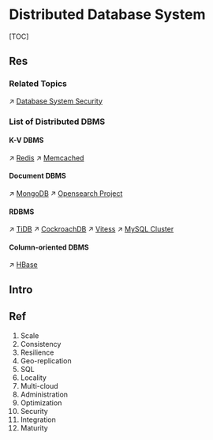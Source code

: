 # Distributed Database System

[TOC]



## Res
### Related Topics
↗ [Database System Security](../../../../CyberSecurity/System%20Security/Database%20System%20Security/Database%20System%20Security.md)


### List of Distributed DBMS
#### K-V DBMS
↗ [Redis](../../../../🔑%20CS%20Core/🍕%20Database%20System/DBMS%20(DataBase%20Management%20System)%20Implementations/KVDBMS%20(Key-Value)/Redis%20&%20Open%20Redis%20Forks/Redis.md)
↗ [Memcached](../../../../🔑%20CS%20Core/🍕%20Database%20System/DBMS%20(DataBase%20Management%20System)%20Implementations/KVDBMS%20(Key-Value)/Memcached/Memcached.md)

#### Document DBMS
↗ [MongoDB](../../../../🔑%20CS%20Core/🍕%20Database%20System/DBMS%20(DataBase%20Management%20System)%20Implementations/Document%20Database/MongoDB/MongoDB.md)
↗ [Opensearch Project](../../../../🔑%20CS%20Core/🍕%20Database%20System/DBMS%20(DataBase%20Management%20System)%20Implementations/🏋️%20Database%20Engines%20&%20Search%20Engines/Opensearch%20Project/Opensearch%20Project.md)

#### RDBMS
↗ [TiDB](../../../../🔑%20CS%20Core/🍕%20Database%20System/DBMS%20(DataBase%20Management%20System)%20Implementations/RDBMS%20(Relational)/TiDB/TiDB.md)
↗ [CockroachDB](../../../../🔑%20CS%20Core/🍕%20Database%20System/DBMS%20(DataBase%20Management%20System)%20Implementations/RDBMS%20(Relational)/CockroachDB/CockroachDB.md)
↗ [Vitess](../../../../🔑%20CS%20Core/🍕%20Database%20System/DBMS%20(DataBase%20Management%20System)%20Implementations/RDBMS%20(Relational)/Vitess/Vitess.md)
↗ [MySQL Cluster](../../../../🔑%20CS%20Core/🍕%20Database%20System/DBMS%20(DataBase%20Management%20System)%20Implementations/RDBMS%20(Relational)/MySQL%20Cluster/MySQL%20Cluster.md)

#### Column-oriented DBMS
↗ [HBase](../../../../🔑%20CS%20Core/🍕%20Database%20System/DBMS%20(DataBase%20Management%20System)%20Implementations/Column%20Oriented%20Database/Hbase/HBase.md)



## Intro


## Ref
[👍 What is distributed SQL? An evolution of the database]: https://www.cockroachlabs.com/blog/what-is-distributed-sql/
1. Scale
2. Consistency
3. Resilience
4. Geo-replication
5. SQL
6. Locality
7. Multi-cloud
8. Administration
9. Optimization
10. Security
11. Integration
12. Maturity
